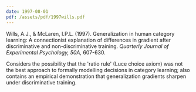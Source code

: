 ```yaml
---
date: 1997-08-01
pdf: /assets/pdf/1997wills.pdf
---
```


Wills, A.J., & McLaren, I.P.L. (1997). Generalization in human category learning: A connectionist explanation of differences in gradient after discriminative and non-discriminative training. _Quarterly Journal of Experimental Psychology, 50A,_ 607-630. 

Considers the possibility that the 'ratio rule' (Luce choice axiom) was not
the best approach to formally modelling decisions in category learning; also
contains an empirical demonstration that generalization gradients sharpen under
discriminative training.


